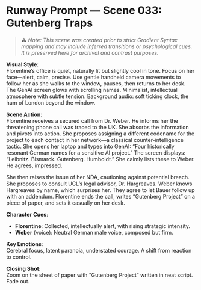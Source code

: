 # Runway Prompt — Scene 033: Gutenberg Traps

> ⚠️ *Note: This scene was created prior to strict Gradient Syntax mapping and may include inferred transitions or psychological cues. It is preserved here for archival and contrast purposes.*

**Visual Style**:  
Florentine’s office is quiet, naturally lit but slightly cool in tone. Focus on her face—alert, calm, precise. Use gentle handheld camera movements to follow her as she walks to the window, pauses, then returns to her desk. The GenAI screen glows with scrolling names. Minimalist, intellectual atmosphere with subtle tension. Background audio: soft ticking clock, the hum of London beyond the window.

**Scene Action**:  
Florentine receives a secured call from Dr. Weber. He informs her the threatening phone call was traced to the UK. She absorbs the information and pivots into action. She proposes assigning a different codename for the project to each contact in her network—a classical counter-intelligence tactic. She opens her laptop and types into GenAI: “Four historically resonant German names for a sensitive AI project.” The screen displays: “Leibnitz. Bismarck. Gutenberg. Humboldt.” She calmly lists these to Weber. He agrees, impressed.

She then raises the issue of her NDA, cautioning against potential breach. She proposes to consult UCL’s legal advisor, Dr. Hargreaves. Weber knows Hargreaves by name, which surprises her. They agree to let Bauer follow up with an addendum. Florentine ends the call, writes “Gutenberg Project” on a piece of paper, and sets it casually on her desk.

**Character Cues**:
- **Florentine**: Collected, intellectually alert, with rising strategic intensity.  
- **Weber** (voice): Neutral German male voice, composed but firm.  

**Key Emotions**:  
Cerebral focus, latent paranoia, understated courage. A shift from reaction to control.

**Closing Shot**:  
Zoom on the sheet of paper with “Gutenberg Project” written in neat script. Fade out.
